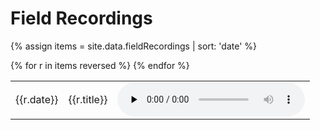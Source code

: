 # Field Recordings
{% assign items = site.data.fieldRecordings | sort: 'date' %}
<table>
{% for r in items reversed %}
    <tr>
        <td>{{r.date}}</td>
        <td>
            {{r.title}}
        </td>
        <td>
            <audio src="{{site.url}}/recordings/{{r.path}}" controls controlsList="nodownload" preload="none" />
        </td>
    </tr>
{% endfor %}
</table>
